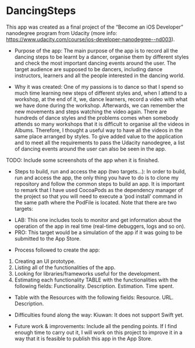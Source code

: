 # DancingSteps
This app was created as a final project of the “Become an iOS Developer” nanodegree program from Udacity (more info: https://www.udacity.com/course/ios-developer-nanodegree--nd003).

- Purpose of the app:
The main purpose of the app is to record all the dancing steps to be learnt by a dancer, organise them by different styles and check the most important dancing events around the user.
The target audience are supposed to be dancers, including dance instructors, learners and all the people interested in the dancing world.

- Why it was created:
One of my passions is to dance so that I spend so much time learning new steps of different styles and, when I attend to a workshop, at the end of it, we, dance learners, record a video with what we have done during the workshop. Afterwards, we can remember the new movements and steps watching the video again. There are hundreds of dance styles and the problems comes when somebody attends so many workshops that it is difficult to organise all the videos in Albums.
Therefore,  I thought a useful way to have all the videos in the same place arranged by styles. To give added value to the application and to meet all the requirements to pass the Udacity nanodegree, a list of dancing events around the user can also be seen in the app.

TODO: Include some screenshots of the app when it is finished.

- Steps to build, run and access the app (two targets…):
In order to build, run and access the app, the only thing you have to do is to clone my repository and follow the common steps to build an app. It is important to remark that I have used CocoaPods as the dependency manager of the project so that you will need to execute a ‘pod install’ command in the same path where the PodFile is located.
Note that there are two targets:
* LAB: This one includes tools to monitor and get information about the operation of the app in real time (real-time debuggers, logs and so on).
* PRO: This target would be a simulation of the app if it was going to be submitted to the App Store.

- Process followed to create the app:
1) Creating an UI prototype.
2) Listing all of the functionalities of the app.
3) Looking for libraries/frameworks useful for the development.
4) Estimating each functionality
TABLE with the functionalities with the following fields:
Functionality.
Description.
Estimation.
Time spent.

- Table with the Resources with the following fields:
Resource.
URL.
Description.


- Difficulties found along the way:
Kiuwan: It does not support Swift yet.


- Future work & improvements:
Include all the pending points.
If I find enough time to carry out it, I will work on this project to improve it in a way that it is feasible to publish this app in the App Store.

